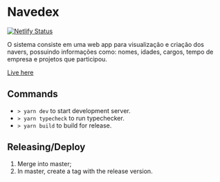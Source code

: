 # Navedex

[![Netlify Status](https://api.netlify.com/api/v1/badges/dcbd8433-036a-4c61-a46e-2d12f326590f/deploy-status)](https://app.netlify.com/sites/kalu-navedex/deploys)

O sistema consiste em uma web app para visualização e criação dos navers, possuindo informações como: nomes, idades, cargos, tempo de empresa e projetos que participou.

[Live here](https://navedex2.netlify.app/)

## Commands

- `> yarn dev` to start development server.
- `> yarn typecheck` to run typechecker.
- `> yarn build` to build for release.

## Releasing/Deploy

1. Merge into master;
2. In master, create a tag with the release version.
